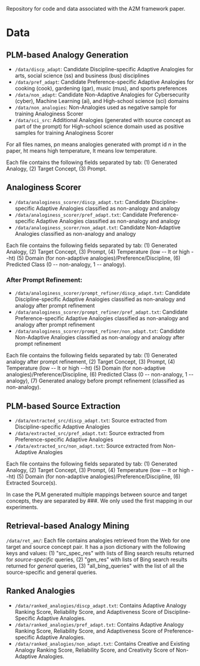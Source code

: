 Repository for code and data associated with the A2M framework paper.

# Data

## PLM-based Analogy Generation

* `/data/discp_adapt`: Candidate Discipline-specific Adaptive Analogies for arts, social science (ss) and business (bus) disciplines
* `/data/pref_adapt`: Candidate Preference-specific Adaptive Analogies for cooking (cook), gardening (gar), music (mus), and sports preferences
* `/data/non_adapt`: Candidate Non-Adaptive Analogies for Cybersecurity (cyber), Machine Learning (ai), and High-school science (sci) domains
* `/data/non_analogies`: Non-Analogies used as negative sample for training Analoginess Scorer
* `/data/sci_src`: Additional Analogies (generated with source concept as part of the prompt) for High-school science domain used as positive samples for training Analoginess Scorer

For all files names, p<em>n</em> means analogies generated with prompt id <em>n</em> in the paper, ht means high temperature, lt means low temperature.

Each file contains the following fields separated by tab: (1) Generated Analogy, (2) Target Concept, (3) Prompt.

## Analoginess Scorer

* `/data/analoginess_scorer/discp_adapt.txt`: Candidate Discipline-specific Adaptive Analogies classified as non-analogy and analogy
* `/data/analoginess_scorer/pref_adapt.txt`: Candidate Preference-specific Adaptive Analogies classified as non-analogy and analogy
* `/data/analoginess_scorer/non_adapt.txt`: Candidate Non-Adaptive Analogies classified as non-analogy and analogy

Each file contains the following fields separated by tab: (1) Generated Analogy, (2) Target Concept, (3) Prompt, (4) Temperature (low -- lt or high --ht) (5) Domain (for non-adaptive analogies)/Preference/Discipline, (6) Predicted Class (0 -- non-analogy, 1 -- analogy).

### After Prompt Refinement: 

* `/data/analoginess_scorer/prompt_refiner/discp_adapt.txt`: Candidate Discipline-specific Adaptive Analogies classified as non-analogy and analogy after prompt refinement
* `/data/analoginess_scorer/prompt_refiner/pref_adapt.txt`: Candidate Preference-specific Adaptive Analogies classified as non-analogy and analogy after prompt refinement
* `/data/analoginess_scorer/prompt_refiner/non_adapt.txt`: Candidate Non-Adaptive Analogies classified as non-analogy and analogy after prompt refinement

Each file contains the following fields separated by tab: (1) Generated analogy after prompt refinement, (2) Target Concept, (3) Prompt, (4) Temperature (low -- lt or high --ht) (5) Domain (for non-adaptive analogies)/Preference/Discipline, (6) Predicted Class (0 -- non-analogy, 1 -- analogy), (7) Generated analogy before prompt refinement (classified as non-analogy).

## PLM-based Source Extraction

* `/data/extracted_src/discp_adapt.txt`: Source extracted from Discipline-specific Adaptive Analogies 
* `/data/extracted_src/pref_adapt.txt`: Source extracted from Preference-specific Adaptive Analogies
* `/data/extracted_src/non_adapt.txt`: Source extracted from Non-Adaptive Analogies

Each file contains the following fields separated by tab: (1) Generated Analogy, (2) Target Concept, (3) Prompt, (4) Temperature (low -- lt or high --ht) (5) Domain (for non-adaptive analogies)/Preference/Discipline, (6) Extracted Source(s).

In case the PLM generated multiple mappings between source and target concepts, they are separated by ###. We only used the first mapping in our experiments.

## Retrieval-based Analogy Mining

`/data/ret_am/`: Each file contains analogies retrieved from the Web for one target and source concept pair. It has a json dictionary with the following keys and values: (1) "src_spec_res" with lists of Bing search results returned for <em>source-specific</em> queries, (2) "gen_res" with lists of Bing search results returned for <em>general</em> queries, (3) "all_bing_queries" with the list of all the source-specific and general queries.

## Ranked Analogies

* `/data/ranked_analogies/discp_adapt.txt`: Contains Adaptive Analogy Ranking Score, Reliability Score, and Adaptiveness Score of Discipline-Specific Adaptive Analogies.  
* `/data/ranked_analogies/pref_adapt.txt`: Contains Adaptive Analogy Ranking Score, Reliability Score, and Adaptiveness Score of Preference-specific Adaptive Analogies.  
* `/data/ranked_analogies/non_adapt.txt`: Contains Creative and Existing Analogy Ranking Score, Reliability Score, and Creativity Score of Non-Adaptive Analogies.  

